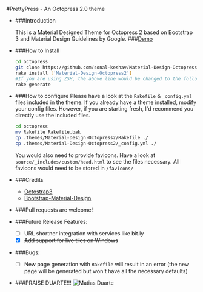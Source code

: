 #PrettyPress - An Octopress 2.0 theme

* ###Introduction


    This is a Material Designed Theme for Octopress 2 based on Bootstrap 3 and Material Design Guidelines by Google.
    ###[Demo](https://sonalkeshav.me)
    
* ###How to Install
    ```bash
    cd octopress
    git clone https://github.com/sonal-keshav/Material-Design-Octopress2.git
    rake install ['Material-Design-Octopress2']
    #If you are using ZSH, the above line would be changed to the following: rake install\[Material-Design-Octopress2\]
    rake generate
    ```

* ###How to configure
    Please have a look at the `Rakefile` & `_config.yml` files included in the theme.
    If you already have a theme installed, modify your config files. However, if you are starting fresh, I'd recommend you directly use the included files.
    
    ```bash
    cd octopress
    mv Rakefile Rakefile.bak
    cp .themes/Material-Design-Octopress2/Rakefile ./
    cp .themes/Material-Design-Octopress2/_config.yml ./
    ```
    
    You would also need to provide favicons. Have a look at `source/_includes/custom/head.html` to see the files necessary. All favicons would need to be stored in `/favicons/`
    
* ###Credits
    * [Octostrap3](https://github.com/kAworu/octostrap3)
    * [Bootstrap-Material-Design](https://github.com/FezVrasta/bootstrap-material-design)

* ###Pull requests are welcome!

* ###Future Release Features:
    * [ ] URL shortner integration with services like bit.ly
    * [x] ~~Add support for live tiles on Windows~~

* ###Bugs:
    * [ ] New page generation with `Rakefile` will result in an error (the new page will be generated but won't have all the necessary defaults)

* ###PRAISE DUARTE!!!
    ![Matias Duarte](https://i.imgur.com/OvnZeTr.jpg)
